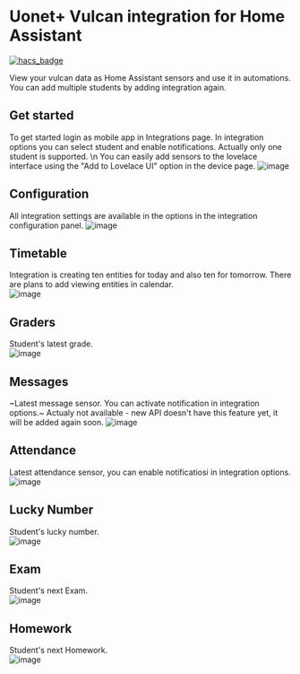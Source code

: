 # Uonet+ Vulcan integration for Home Assistant

[![hacs_badge](https://img.shields.io/badge/HACS-Custom-orange.svg?style=for-the-badge)](https://github.com/custom-components/hacs)

View your vulcan data as Home Assistant sensors and use it in automations. You can add multiple students by adding integration again.

## Get started
To get started login as mobile app in Integrations page. In integration options you can select student and enable notifications. Actually only one student is supported.  \n
You can easily add sensors to the lovelace interface using the "Add to Lovelace UI" option in the device page.
![image](docs/images/dashboard.png)

## Configuration
All integration settings are available in the options in the integration configuration panel.
![image](docs/images/options.png)

## Timetable
Integration is creating ten entities for today and also ten for tomorrow. There are plans to add viewing entities in calendar.  
![image](docs/images/lesson.png)

## Graders
Student's latest grade.  
![image](docs/images/grade.png)

## Messages
~Latest message sensor. You can activate notification in integration options.~
Actualy not available - new API doesn't have this feature yet, it will be added again soon.
![image](docs/images/message.png)

## Attendance
Latest attendance sensor, you can enable notificatiosi in integration options.  
![image](docs/images/attendance.png)

## Lucky Number
Student's lucky number.  
![image](docs/images/lucky_number.png)

## Exam
Student's next Exam.  
![image](docs/images/exam.png)

## Homework
Student's next Homework.  
![image](docs/images/homework.png)
